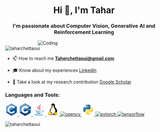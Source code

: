 <h1 align="center">Hi 👋, I'm Tahar</h1>
<h3 align="center">I'm passionate about Computer Vision, Generative AI and Reinforcement Learning</h3>
<img align="right" alt="Coding" width="400" src="https://www.braveriver.com/_files/public/ai-personalization-seo.gif">

<p align="left"> <img src="https://komarev.com/ghpvc/?username=taharchettaoui&label=Profile%20views&color=0e75b6&style=flat" alt="taharchettaoui" /> </p>

- 📫 How to reach me **Taherchettaoui@gmail.com**

- 🎓 Know about my experiences <a href="https://linkedin.com/in/chettaouitaher"> LinkedIn </a>

- 🔭 Take a look at my research contribution <a href="https://scholar.google.de/citations?hl=de&user=KrrfFY8AAAAJ"> Google Scholar </a>

<h3 align="left">Languages and Tools:</h3>
<p align="left"> <a href="https://www.cprogramming.com/" target="_blank" rel="noreferrer"> <img src="https://raw.githubusercontent.com/devicons/devicon/master/icons/c/c-original.svg" alt="c" width="40" height="40"/> </a> <a href="https://www.w3schools.com/cpp/" target="_blank" rel="noreferrer"> <img src="https://raw.githubusercontent.com/devicons/devicon/master/icons/cplusplus/cplusplus-original.svg" alt="cplusplus" width="40" height="40"/> </a> <a href="https://www.java.com" target="_blank" rel="noreferrer"> <img src="https://raw.githubusercontent.com/devicons/devicon/master/icons/java/java-original.svg" alt="java" width="40" height="40"/> </a> <a href="https://www.linux.org/" target="_blank" rel="noreferrer"> <img src="https://raw.githubusercontent.com/devicons/devicon/master/icons/linux/linux-original.svg" alt="linux" width="40" height="40"/> </a> <a href="https://opencv.org/" target="_blank" rel="noreferrer"> <img src="https://www.vectorlogo.zone/logos/opencv/opencv-icon.svg" alt="opencv" width="40" height="40"/> </a> <a href="https://www.python.org" target="_blank" rel="noreferrer"> <img src="https://raw.githubusercontent.com/devicons/devicon/master/icons/python/python-original.svg" alt="python" width="40" height="40"/> </a> <a href="https://pytorch.org/" target="_blank" rel="noreferrer"> <img src="https://www.vectorlogo.zone/logos/pytorch/pytorch-icon.svg" alt="pytorch" width="40" height="40"/> </a> <a href="https://www.tensorflow.org" target="_blank" rel="noreferrer"> <img src="https://www.vectorlogo.zone/logos/tensorflow/tensorflow-icon.svg" alt="tensorflow" width="40" height="40"/> </a> </p>

<p><img align="center" src="https://github-readme-stats.vercel.app/api/top-langs?username=taharchettaoui&show_icons=true&locale=en&layout=compact" alt="taharchettaoui" /></p>
